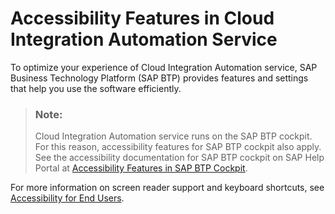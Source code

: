 <!-- loio5dd238ab4ef74f91b13fb8b40a261a2c -->

# Accessibility Features in Cloud Integration Automation Service

To optimize your experience of Cloud Integration Automation service, SAP Business Technology Platform \(SAP BTP\) provides features and settings that help you use the software efficiently.



> ### Note:  
> Cloud Integration Automation service runs on the SAP BTP cockpit. For this reason, accessibility features for SAP BTP cockpit also apply. See the accessibility documentation for SAP BTP cockpit on SAP Help Portal at [Accessibility Features in SAP BTP Cockpit](https://help.sap.com/docs/BTP/65de2977205c403bbc107264b8eccf4b/8153bc43bc7d44009549b375ed5c9632.html).

For more information on screen reader support and keyboard shortcuts, see [Accessibility for End Users](https://help.sap.com/docs/SAPUI5/bc5a64aac808463baa95b4230f221716/f562835d0b4e44129aa24a17551a0baa.html).

